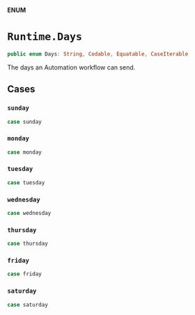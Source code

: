 **ENUM**

# `Runtime.Days`

```swift
public enum Days: String, Codable, Equatable, CaseIterable
```

The days an Automation workflow can send.

## Cases
### `sunday`

```swift
case sunday
```

### `monday`

```swift
case monday
```

### `tuesday`

```swift
case tuesday
```

### `wednesday`

```swift
case wednesday
```

### `thursday`

```swift
case thursday
```

### `friday`

```swift
case friday
```

### `saturday`

```swift
case saturday
```
